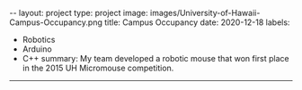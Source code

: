 --
layout: project 
type: project 
image: images/University-of-Hawaii-Campus-Occupancy.png
title: Campus Occupancy 
date: 2020-12-18
labels:
  - Robotics
  - Arduino
  - C++
summary: My team developed a robotic mouse that won first place in the 2015 UH Micromouse competition.
---
